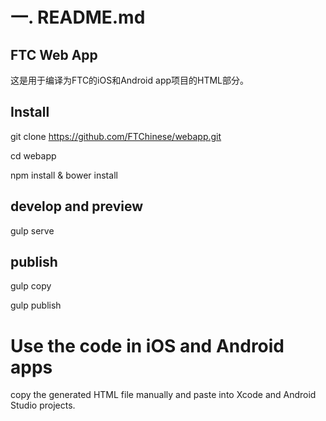 # 一. README.md

## FTC Web App

这是用于编译为FTC的iOS和Android app项目的HTML部分。

## Install
git clone https://github.com/FTChinese/webapp.git

cd webapp

npm install & bower install

## develop and preview

gulp serve

## publish
gulp copy

gulp publish

# Use the code in iOS and Android apps
copy the generated HTML file manually and paste into Xcode and Android Studio projects. 